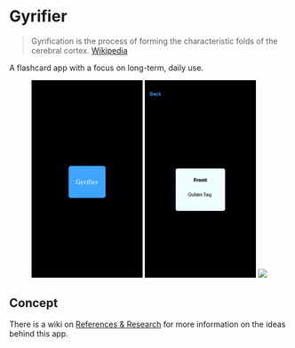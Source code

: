 # Gyrifier
> Gyrification is the process of forming the characteristic folds of the cerebral cortex. [Wikipedia](https://en.wikipedia.org/wiki/Gyrification)

A flashcard app with a focus on long-term, daily use.

<p align="middle">
<img src="https://github.com/SlyPuffin/gyrifier-ios/blob/main/gyrifier/Media/2023-07-05-gyrifier-screencap-1.gif" width="200">
<img src="https://github.com/SlyPuffin/gyrifier-ios/blob/main/gyrifier/Media/2023-07-05-gyrifier-screencap-2.gif" width="200">
<img src="https://github.com/SlyPuffin/gyrifier-ios/blob/main/gyrifier/Media/2023-07-05-gyrifier-screencap-3.gif" width="200">
</p>

## Concept
There is a wiki on [References & Research](https://github.com/SlyPuffin/gyrifier-app/wiki/References-&-Research) for more information on the ideas behind this app.
